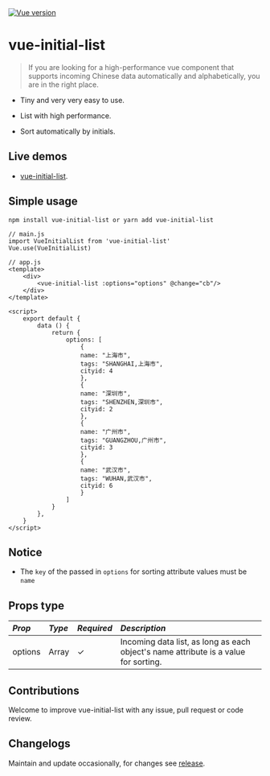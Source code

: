 <a href="https://vuejs.org/">
    <img src="https://img.shields.io/badge/vue-%3E=2.0.0-brightgreen.svg" alt="Vue version"/>
</a>


# vue-initial-list

> If you are looking for a high-performance vue component that supports incoming Chinese data automatically and alphabetically, you are in the right place.

* Tiny and very very easy to use.

* List with high performance.

* Sort automatically by initials.

## Live demos

* [vue-initial-list](#).

## Simple usage

```
npm install vue-initial-list or yarn add vue-initial-list
```

```vue
// main.js
import VueInitialList from 'vue-initial-list'
Vue.use(VueInitialList)

// app.js
<template>
    <div>
        <vue-initial-list :options="options" @change="cb"/>
    </div>
</template>

<script>
    export default {
        data () {
            return {
                options: [
                    {
                    name: "上海市",
                    tags: "SHANGHAI,上海市",
                    cityid: 4
                    },
                    {
                    name: "深圳市",
                    tags: "SHENZHEN,深圳市",
                    cityid: 2
                    },
                    {
                    name: "广州市",
                    tags: "GUANGZHOU,广州市",
                    cityid: 3
                    },
                    {
                    name: "武汉市",
                    tags: "WUHAN,武汉市",
                    cityid: 6
                    }
                ]
            }
        },
    }
</script>
```

## Notice

* The `key` of the passed in `options` for sorting attribute values must be `name`

## Props type

*Prop* | *Type* | *Required* | *Description* |
:--- | :--- | :--- | :--- |
| options | Array | ✓ | Incoming data list, as long as each object's name attribute is a value for sorting. |

## Contributions

Welcome to improve vue-initial-list with any issue, pull request or code review.

## Changelogs

Maintain and update occasionally, for changes see [release](https://github.com/xxj95719/vue-initial-list/releases).